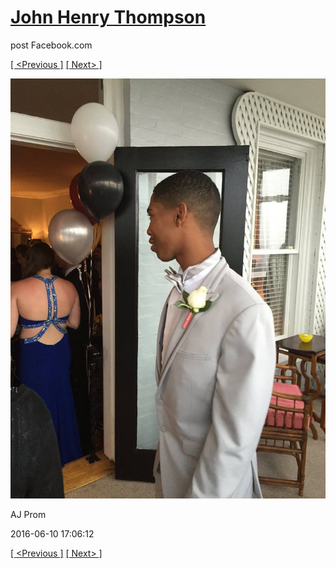 # [John Henry Thompson](../README.md)
post Facebook.com

[[ <Previous ]](2016-06-10-5.md) [[ Next> ]](2016-06-10-7.md)

[![](../media/2016-06-10/AJ-Prom-4.jpg)](../README.md)

AJ Prom

2016-06-10 17:06:12

[[ <Previous ]](2016-06-10-5.md) [[ Next> ]](2016-06-10-7.md)